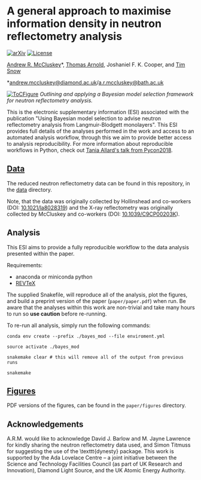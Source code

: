 # A general approach to maximise information density in neutron reflectometry analysis

[![arXiv](https://img.shields.io/badge/arXiv-1910.10581-orange.svg)](https://arxiv.org/abs/1910.10581) [![License](https://img.shields.io/github/license/arm61/lipids_at_airdes.svg?color=lightgrey)](https://github.com/arm61/lipids_at_airdes/blob/master/LICENSE)

[Andrew R. McCluskey](https://orcid.org/0000-0003-3381-5911)&ast;, [Thomas Arnold](https://orcid.org/0000-0001-7196-7831), Joshaniel F. K. Cooper, and [Tim Snow](https://orcid.org/0000-0001-7146-6885)

&ast;[andrew.mccluskey@diamond.ac.uk](mailto:andrew.mccluskey@diamond.ac.uk)/[a.r.mccluskey@bath.ac.uk](mailto:a.r.mccluskey@bath.ac.uk)

[![ToCFigure](https://raw.githubusercontent.com/arm61/bayes_mod/master/toc.png)](https://arxiv.org/abs/1910.10581)
*Outlining and applying a Bayesian model selection framework for neutron reflectometry analysis.*

This is the electronic supplementary information (ESI) associated with the publication "Using Bayesian model selection to advise neutron reflectometry analysis from Langmuir-Blodgett monolayers".
This ESI provides full details of the analyses performed in the work and access to an automated analysis workflow, through this we aim to provide better access to analysis reproducibility.
For more information about reproducible workflows in Python, check out [Tania Allard's talk from Pycon2018](http://bitsandchips.me/Talks/PyCon.html#/title).

## [Data](./data)

The reduced neutron reflectometry data can be found in this repository, in the [data](./data) directory.

Note, that the data was originally collected by Hollinshead and co-workers (DOI: [10.1021/la8028319](https://doi.org/10.1021/la8028319)) and the X-ray reflectometry was originally collected by McCluskey and co-workers (DOI: [10.1039/C9CP00203K](https://doi.org/10.1039/C9CP00203K)).

## Analysis

This ESI aims to provide a fully reproducible workflow to the data analysis presented within the paper.

Requirements:

- anaconda or miniconda python
- [REVTeX](https://journals.aps.org/revtex)

The supplied Snakefile, will reproduce all of the analysis, plot the figures, and build a preprint version of the paper (`paper/paper.pdf`) when run. Be aware that the analyses within this work are non-trivial and take many hours to run so **use caution** before re-running.

To re-run all analysis, simply run the following commands:

```
conda env create --prefix ./bayes_mod --file enviroment.yml

source activate ./bayes_mod

snakemake clear # this will remove all of the output from previous runs

snakemake
```

## [Figures](./paper/figures)

PDF versions of the figures, can be found in the `paper/figures` directory.

## Acknowledgements

A.R.M. would like to acknowledge David J. Barlow and M. Jayne Lawrence for kindly sharing the neutron reflectometry data used, and Simon Titmuss for suggesting the use of the \texttt{dynesty} package.
This work is supported by the Ada Lovelace Centre – a joint initiative between the Science and Technology Facilities Council (as part of UK Research and Innovation), Diamond Light Source, and the UK Atomic Energy Authority.
